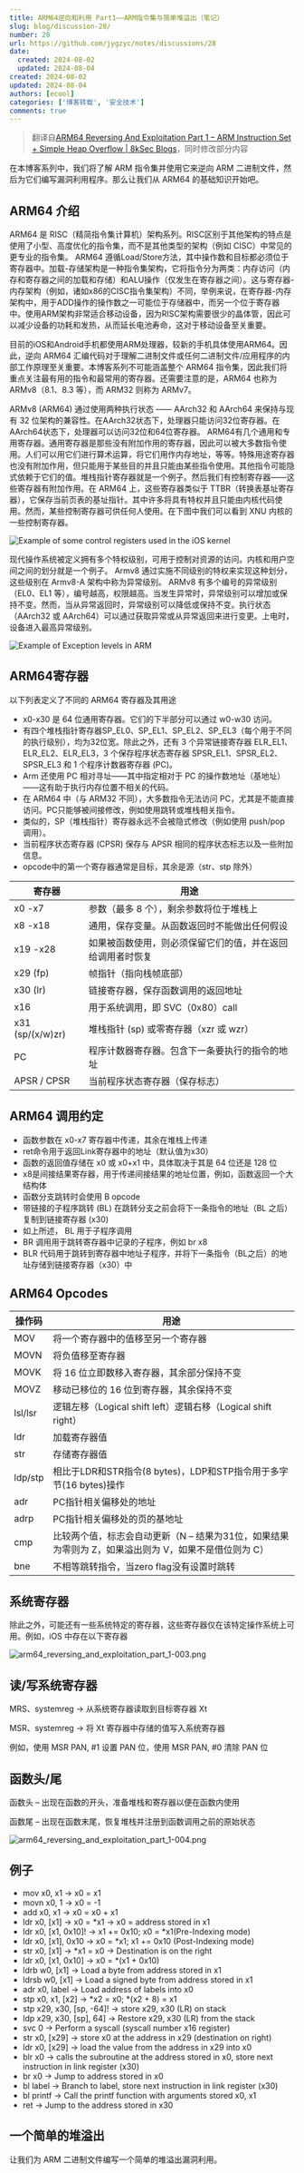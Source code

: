 ```yaml
---
title: ARM64逆向和利用 Part1——ARM指令集与简单堆溢出（笔记）
slug: blog/discussion-28/
number: 28
url: https://github.com/jygzyc/notes/discussions/28
date:
  created: 2024-08-02
  updated: 2024-08-04
created: 2024-08-02
updated: 2024-08-04
authors: [ecool]
categories: ['博客转载', '安全技术']
comments: true
---
```


<!-- arm64_reversing_and_exploitation_part_1 -->

> 翻译自[ARM64 Reversing And Exploitation Part 1 – ARM Instruction Set + Simple Heap Overflow | 8kSec Blogs](https://8ksec.io/arm64-reversing-and-exploitation-part-1-arm-instruction-set-simple-heap-overflow/)，同时修改部分内容

在本博客系列中，我们将了解 ARM 指令集并使用它来逆向 ARM 二进制文件，然后为它们编写漏洞利用程序。那么让我们从 ARM64 的基础知识开始吧。

<!-- more -->

## ARM64 介绍

ARM64 是 RISC（精简指令集计算机）架构系列。RISC区别于其他架构的特点是使用了小型、高度优化的指令集，而不是其他类型的架构（例如 CISC）中常见的更专业的指令集。 ARM64 遵循Load/Store方法，其中操作数和目标都必须位于寄存器中。加载-存储架构是一种指令集架构，它将指令分为两类：内存访问（内存和寄存器之间的加载和存储）和ALU操作（仅发生在寄存器之间）。这与寄存器-内存架构（例如，诸如x86的CISC指令集架构）不同，举例来说，在寄存器-内存架构中，用于ADD操作的操作数之一可能位于存储器中，而另一个位于寄存器中。使用ARM架构非常适合移动设备，因为RISC架构需要很少的晶体管，因此可以减少设备的功耗和发热，从而延长电池寿命，这对于移动设备至关重要。

目前的iOS和Android手机都使用ARM处理器，较新的手机具体使用ARM64。因此，逆向 ARM64 汇编代码对于理解二进制文件或任何二进制文件/应用程序的内部工作原理至关重要。本博客系列不可能涵盖整个 ARM64 指令集，因此我们将重点关注最有用的指令和最常用的寄存器。还需要注意的是，ARM64 也称为 ARMv8（8.1、8.3 等），而 ARM32 则称为 ARMv7。

ARMv8 (ARM64) 通过使用两种执行状态 —— AArch32 和 AArch64 来保持与现有 32 位架构的兼容性。在AArch32状态下，处理器只能访问32位寄存器。在AArch64状态下，处理器可以访问32位和64位寄存器。 ARM64有几个通用和专用寄存器。通用寄存器是那些没有附加作用的寄存器，因此可以被大多数指令使用。人们可以用它们进行算术运算，将它们用作内存地址，等等。特殊用途寄存器也没有附加作用，但只能用于某些目的并且只能由某些指令使用。其他指令可能隐式依赖于它们的值。堆栈指针寄存器就是一个例子。然后我们有控制寄存器——这些寄存器有附加作用。在 ARM64 上，这些寄存器类似于 TTBR（转换表基址寄存器），它保存当前页表的基址指针。其中许多将具有特权并且只能由内核代码使用。然而，某些控制寄存器可供任何人使用。在下图中我们可以看到 XNU 内核的一些控制寄存器。

![Example of some control registers used in the iOS kernel](https://bucket.lilac.fun/2024/08/arm64_reversing_and_exploitation_part_1-001.png)

现代操作系统被定义拥有多个特权级别，可用于控制对资源的访问。内核和用户空间之间的划分就是一个例子。 Armv8 通过实施不同级别的特权来实现这种划分，这些级别在 Armv8-A 架构中称为异常级别。 ARMv8 有多个编号的异常级别（EL0、EL1 等），编号越高，权限越高。当发生异常时，异常级别可以增加或保持不变。然而，当从异常返回时，异常级别可以降低或保持不变。执行状态（AArch32 或 AArch64）可以通过获取异常或从异常返回来进行变更。上电时，设备进入最高异常级别。

![Example of Exception levels in ARM](https://bucket.lilac.fun/2024/08/arm64_reversing_and_exploitation_part_1-002.png)

## ARM64寄存器

以下列表定义了不同的 ARM64 寄存器及其用途

- x0-x30 是 64 位通用寄存器。它们的下半部分可以通过 w0-w30 访问。
- 有四个堆栈指针寄存器SP_EL0、SP_EL1、SP_EL2、SP_EL3（每个用于不同的执行级别），均为32位宽。除此之外，还有 3 个异常链接寄存器 ELR_EL1、ELR_EL2、ELR_EL3，3 个保存程序状态寄存器 SPSR_EL1、SPSR_EL2、SPSR_EL3 和 1 个程序计数器寄存器 (PC)。
- Arm 还使用 PC 相对寻址——其中指定相对于 PC 的操作数地址（基地址）——这有助于执行内存位置不相关的代码。
- 在 ARM64 中（与 ARM32 不同），大多数指令无法访问 PC，尤其是不能直接访问。PC只能够被间接修改，例如使用跳转或堆栈相关指令。
- 类似的，SP（堆栈指针）寄存器永远不会被隐式修改（例如使用 push/pop 调用）。
- 当前程序状态寄存器 (CPSR) 保存与 APSR 相同的程序状态标志以及一些附加信息。
- opcode中的第一个寄存器通常是目标，其余是源（str、stp 除外）

| 寄存器        | 用途                                                     |
| ---------------- | ---------------------------------------------------------- |
| x0 -x7           | 参数（最多 8 个），剩余参数将位于堆栈上  |
| x8 -x18          | 通用，保存变量。从函数返回时不能做出任何假设 |
| x19 -x28         | 如果被函数使用，则必须保留它们的值，并在返回给调用者时恢复 |
| x29 (fp)         | 帧指针（指向栈帧底部）                          |
| x30 (lr)         | 链接寄存器，保存函数调用的返回地址        |
| x16              | 用于系统调用，即 SVC（0x80）call                 |
| x31 (sp/(x/w)zr) | 堆栈指针 (sp) 或零寄存器（xzr 或 wzr）         |
| PC               | 程序计数器寄存器。包含下一条要执行的指令的地址 |
| APSR / CPSR      | 当前程序状态寄存器（保存标志）              |

## ARM64 调用约定
 
- 函数参数在 x0-x7 寄存器中传递，其余在堆栈上传递
- ret命令用于返回Link寄存器中的地址（默认值为x30）
- 函数的返回值存储在 x0 或 x0+x1 中，具体取决于其是 64 位还是 128 位
- x8是间接结果寄存器，用于传递间接结果的地址位置，例如，函数返回一个大结构体
- 函数分支跳转时会使用 B opcode
- 带链接的子程序跳转 (BL) 在跳转分支之前会将下一条指令的地址（BL 之后）复制到链接寄存器 (x30)
- 如上所述， BL 用于子程序调用
- BR 调用用于跳转寄存器中记录的子程序，例如 br x8
- BLR 代码用于跳转到寄存器中地址子程序，并将下一条指令（BL之后）的地址存储到链接寄存器（x30）中

## ARM64 Opcodes

| **操作码** | **用途**                                                   |
|---------|----------------------------------------------------------|
| MOV     | 将一个寄存器中的值移至另一个寄存器                                        |
| MOVN    | 将负值移至寄存器                                                 |
| MOVK    | 将 16 位立即数移入寄存器，其余部分保持不变                                  |
| MOVZ    | 移动已移位的 16 位到寄存器，其余保持不变                                   |
| lsl/lsr | 逻辑左移（Logical shift left）逻辑右移（Logical shift right）        |
| ldr     | 加载寄存器值                                                   |
| str     | 存储寄存器值                                                   |
| ldp/stp | 相比于LDR和STR指令(8 bytes)，LDP和STP指令用于多字节(16 bytes)操作         |
| adr     | PC指针相关偏移处的地址                                             |
| adrp    | PC指针相关偏移处的页的基地址                                          |
| cmp     | 比较两个值，标志会自动更新（N – 结果为31位，如果结果为零则为 Z，如果溢出则为 V，如果不是借位则为 C） |
| bne     | 不相等跳转指令，当zero flag没有设置时跳转                                |

## 系统寄存器

除此之外，可能还有一些系统特定的寄存器，这些寄存器仅在该特定操作系统上可用。例如，iOS 中存在以下寄存器

![arm64_reversing_and_exploitation_part_1-003.png](https://bucket.lilac.fun/2024/08/arm64_reversing_and_exploitation_part_1-003.png)

## 读/写系统寄存器

MRS、systemreg -> 从系统寄存器读取到目标寄存器 Xt

MSR、systemreg -> 将 Xt 寄存器中存储的值写入系统寄存器

例如，使用 MSR PAN, #1 设置 PAN 位，使用 MSR PAN, #0 清除 PAN 位

## 函数头/尾

函数头 – 出现在函数的开头，准备堆栈和寄存器以便在函数内使用

函数尾 – 出现在函数末尾，恢复堆栈并注册到函数调用之前的原始状态

![arm64_reversing_and_exploitation_part_1-004.png](https://bucket.lilac.fun/2024/08/arm64_reversing_and_exploitation_part_1-004.png)

## 例子

- mov x0, x1 -> x0 = x1
- movn x0, 1 -> x0 = -1
- add x0, x1 -> x0 = x0 + x1
- ldr x0, [x1] -> x0 = *x1 -> x0 = address stored in x1
- ldr x0, [x1, 0x10]! ->  x1 += 0x10; x0 = *x1(Pre-Indexing mode)
- ldr x0, [x1], 0x10 -> x0 = *x1; x1 += 0x10 (Post-Indexing mode)
- str x0, [x1] -> *x1 = x0 -> Destination is on the right
- ldr x0, [x1, 0x10] -> x0 = *(x1 + 0x10)
- ldrb w0, [x1] -> Load a byte from address stored in x1
- ldrsb w0, [x1] -> Load a signed byte from address stored in x1
- adr x0, label -> Load address of labels into x0
- stp x0, x1, [x2] ->  *x2 = x0; *(x2 + 8) = x1
- stp x29, x30, [sp, -64]! -> store x29, x30 (LR) on stack
- ldp x29, x30, [sp], 64] -> Restore x29, x30 (LR) from the stack
- svc 0 -> Perform a syscall (syscall number x16 register)
- str x0, [x29] -> store x0 at the address in x29 (destination on right)
- ldr x0, [x29] -> load the value from the address in x29 into x0
- blr x0 -> calls the subroutine at the address stored in x0, store next instruction in link register (x30)
- br x0 -> Jump to address stored in x0
- bl label -> Branch to label, store next instruction in link register (x30)
- bl printf -> Call the printf function with arguments stored x0, x1
- ret -> Jump to the address stored in x30

## 一个简单的堆溢出

让我们为 ARM 二进制文件编写一个简单的堆溢出漏洞利用。

